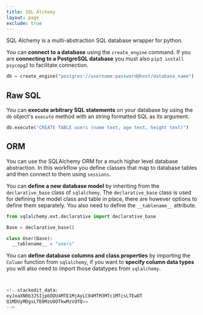 ```yaml
---
title: SQL Alchemy
layout: page
exclude: true
---
```


SQL Alchemy is a multi-abstraction SQL database wrapper for python.

You can **connect to a database** using the `create_engine` command. If you are **connecting to a PostgreSQL database** you must also `pip3 install psycopg2` to facilitate connection.
```py
db = create_engine("postgres://username:password@host/database_name")
```

## Raw SQL

You can **execute arbitrary SQL statements** on your database by using the `db` object's `execute` method with an string formatted SQL as its argument.
```py
db.execute("CREATE TABLE users (name text, age text, height text)")
```

## ORM

You can use the SQLAlchemy ORM for a much higher level database abstraction. In this workflow you define classes that map to database tables and then connect to them using `sessions`. 

You can **define a new database model** by inheriting from the `declarative_base` class of `sqlalchemy`. The `declarative_base` class is used for defining the model class and table in place, there are however options to define them separately. You also need to define the `__tablename__` attribute.
```py
from sqlalchemy.ext.declarative import declarative_base

Base = declarative_base()

class User(Base):
  __tablename__ = "users"
```

You can **define database columns and class properties** by importing the `Column` function from `sqlalchemy`, if you want to **specify column data types** you will also need to import those datatypes from `sqlalchemy`.
```py


<!--stackedit_data:
eyJoaXN0b3J5IjpbODU4MTE1MjAyLC04MTM3MTc1MTcsLTEwOT
Q1MDUyMDgsLTE0MzU0OTkwMzVdfQ==
-->